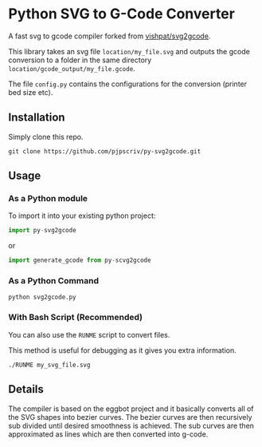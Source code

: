 # Python SVG to G-Code Converter
A fast svg to gcode compiler forked from [vishpat/svg2gcode](https://github.com/vishpat/svg2gcode).

This library takes an svg file `location/my_file.svg` and outputs the gcode conversion to a folder in the same directory `location/gcode_output/my_file.gcode`.

The file `config.py` contains the configurations for the conversion (printer bed size etc).

## Installation
Simply clone this repo.
```
git clone https://github.com/pjpscriv/py-svg2gcode.git
```

## Usage
### As a Python module
To import it into your existing python project:
```python
import py-svg2gcode
```
or
```python
import generate_gcode from py-scvg2gcode
```
### As a Python Command
```
python svg2gcode.py
```

### With Bash Script (Recommended)
You can also use the `RUNME` script to convert files.

This method is useful for debugging as it gives you extra information.
```
./RUNME my_svg_file.svg
```

## Details
The compiler is based on the eggbot project and it basically converts all of the SVG shapes into bezier curves. The bezier curves are then recursively sub divided until desired smoothness is achieved. The sub curves are then approximated as lines which are then converted into g-code.
